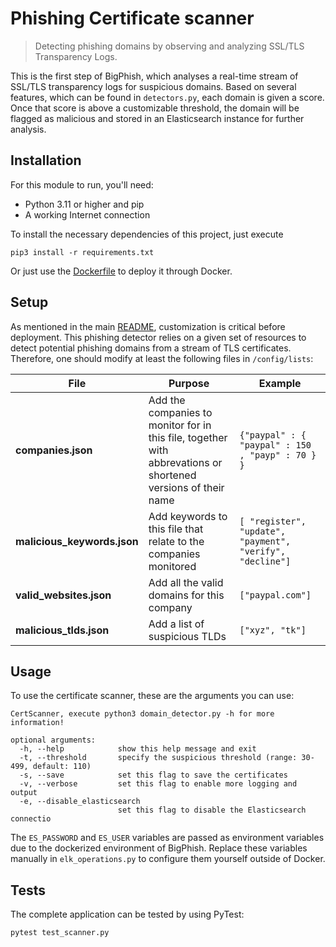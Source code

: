 # Phishing Certificate scanner

> Detecting phishing domains by observing and analyzing SSL/TLS Transparency Logs. 

This is the first step of BigPhish, which analyses a real-time stream of SSL/TLS transparency logs for suspicious domains. 
Based on several features, which can be found in `detectors.py`, each domain is given a score.
Once that score is above a customizable threshold, the domain will be flagged as malicious and stored in an Elasticsearch instance for further analysis.

## Installation

For this module to run, you'll need:

- Python 3.11 or higher and pip
- A working Internet connection

To install the necessary dependencies of this project, just execute

```
pip3 install -r requirements.txt
```

Or just use the [Dockerfile](Dockerfile) to deploy it through Docker.

## Setup

As mentioned in the main [README](../README.md), customization is critical before deployment. 
This phishing detector relies on a given set of resources to detect potential phishing domains from a stream of TLS certificates.
Therefore, one should modify at least the following files in `/config/lists`:

| File           	| Purpose                                                                                                       	| Example                                                                       	|
|----------------	|---------------------------------------------------------------------------------------------------------------	|-------------------------------------------------------------------------------	|
| **companies.json** 	| Add the companies to monitor for in this file, together with abbrevations or shortened versions of their name 	| `{"paypal" : { "paypal" : 150 , "payp" : 70 } }` 	|
| **malicious_keywords.json** 	| Add keywords to this file that relate to the companies monitored 	| `[ "register", "update", "payment", "verify", "decline"]`	|
| **valid_websites.json** 	| Add all the valid domains for this company	| `["paypal.com"]`	|
| **malicious_tlds.json** 	| Add a list of suspicious TLDs	| `["xyz", "tk"]`	|


## Usage

To use the certificate scanner, these are the arguments you can use:

```
CertScanner, execute python3 domain_detector.py -h for more information!

optional arguments:
  -h, --help            show this help message and exit
  -t, --threshold       specify the suspicious threshold (range: 30-499, default: 110)
  -s, --save            set this flag to save the certificates
  -v, --verbose         set this flag to enable more logging and output
  -e, --disable_elasticsearch
                        set this flag to disable the Elasticsearch connectio
```

The `ES_PASSWORD` and `ES_USER` variables are passed as environment variables 
due to the dockerized environment of BigPhish. 
Replace these variables manually in `elk_operations.py` to configure them yourself outside of Docker.

## Tests
The complete application can be tested by using PyTest:

```
pytest test_scanner.py
```